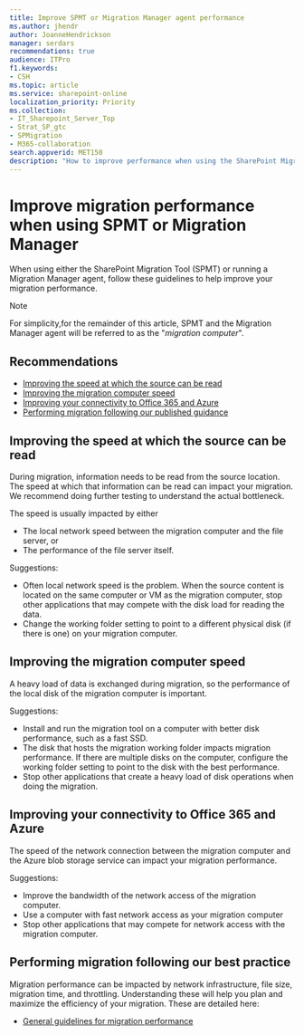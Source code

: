 ```yaml
---
title: Improve SPMT or Migration Manager agent performance
ms.author: jhendr
author: JoanneHendrickson
manager: serdars
recommendations: true
audience: ITPro
f1.keywords:
- CSH
ms.topic: article
ms.service: sharepoint-online
localization_priority: Priority
ms.collection: 
- IT_Sharepoint_Server_Top
- Strat_SP_gtc
- SPMigration
- M365-collaboration
search.appverid: MET150
description: "How to improve performance when using the SharePoint Migration Tool or the Migration Manager agent."
---
```

# Improve migration performance when using SPMT or Migration Manager

When using either the SharePoint Migration Tool (SPMT) or running a Migration Manager agent, follow these guidelines to help improve your migration performance.

>[!Note]
>For simplicity,for the remainder of this article, SPMT and the Migration Manager agent will be referred to as the "*migration computer*".

## Recommendations 

-	[Improving the speed at which the source can be read](#improving-the-speed-at-which-the-source-can-be-read)
-	[Improving the migration computer speed](#improving-the-migration-computer-speed)
-	[Improving your connectivity to Office 365 and Azure](#improving-your-connectivity-to-office-365-and-azure)
-	[Performing migration following our published guidance](https://docs.microsoft.com/sharepointmigration/sharepoint-online-and-onedrive-migration-speed)


## Improving the speed at which the source can be read 
During migration, information needs to be read from the source location. The speed at which that information can be read can impact your migration.  We recommend doing further testing to understand the actual bottleneck. 

The speed is usually impacted by either 
- The local network speed between the migration computer and the file server, or 
- The performance of the file server itself.

Suggestions:

- Often local network speed is the problem. When the source content is located on the same computer or VM as the migration computer, stop other applications that may compete with the disk load for reading the data. 
-  Change the working folder setting to point to a different physical disk (if there is one) on your migration computer.



## Improving the migration computer speed
A heavy load of data is exchanged during migration, so the performance of the local disk of the migration computer is important.

Suggestions:
 
- Install and run the migration tool on a computer with better disk performance, such as a fast SSD.   
- The disk that hosts the migration working folder impacts migration performance. If there are multiple disks on the computer, configure the working folder setting to point to the disk with the best performance. 
- Stop other applications that create a heavy load of disk operations when doing the migration.

## Improving your connectivity to Office 365 and Azure 

The speed of the network connection between the migration computer and the Azure blob storage service can impact your migration performance.  

Suggestions: 

- Improve the bandwidth of the network access of the migration computer.
- Use a computer with fast network access as your migration computer
- Stop other applications that may compete for network access with the migration computer.


## Performing migration following our best practice 

Migration performance can be impacted by network infrastructure, file size, migration time, and throttling. Understanding these will help you plan and maximize the efficiency of your migration. These are detailed here:

- [General guidelines for migration performance](https://docs.microsoft.com/sharepointmigration/sharepoint-online-and-onedrive-migration-speed)


